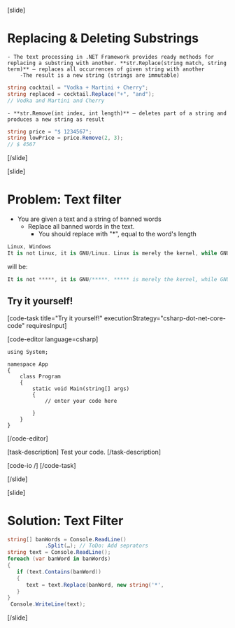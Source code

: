 [slide]
# Replacing & Deleting Substrings
    - The text processing in .NET Framework provides ready methods for replacing a substring with another. **str.Replace(string match, string term)** – replaces all occurrences of given string with another
        -The result is a new string (strings are immutable)


```csharp
string cocktail = "Vodka + Martini + Cherry";
string replaced = cocktail.Replace("+", "and");
// Vodka and Martini and Cherry
```
    - **str.Remove(int index, int length)** – deletes part of a string and produces a new string as result


```csharp
string price = "$ 1234567";
string lowPrice = price.Remove(2, 3);
// $ 4567
```
[/slide]





[slide]
# Problem: Text filter
- You are given a text and a string of banned words
    - Replace all banned words in the text.
        - You should replace with "*", equal to the word's length
```csharp
Linux, Windows
It is not Linux, it is GNU/Linux. Linux is merely the kernel, while GNU adds the functionality...

```
will be:

```csharp
It is not *****, it is GNU/*****. ***** is merely the kernel, while GNU adds the functionality...
```

## Try it yourself!

[code-task title="Try it yourself!" executionStrategy="csharp-dot-net-core-code" requiresInput]

[code-editor language=csharp]
```
using System;

namespace App
{
    class Program
    {
        static void Main(string[] args)
        {
		    // enter your code here
		    
		}
	}
}
```
[/code-editor]

[task-description]
Test your code.
[/task-description]

[code-io /]
[/code-task]


[/slide]


[slide]
# Solution: Text Filter
```csharp
string[] banWords = Console.ReadLine()
 			.Split(…); // ToDo: Add seprators
string text = Console.ReadLine();
foreach (var banWord in banWords)
{
   if (text.Contains(banWord))
   {
      text = text.Replace(banWord, new string('*', 						banWord.Length));
   }
}
 Console.WriteLine(text);
```
[/slide]